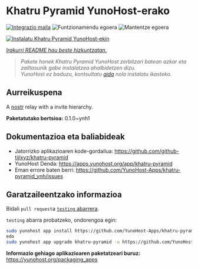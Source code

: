 <!--
Ohart ongi: README hau automatikoki sortu da <https://github.com/YunoHost/apps/tree/master/tools/readme_generator>ri esker
EZ editatu eskuz.
-->

# Khatru Pyramid YunoHost-erako

[![Integrazio maila](https://dash.yunohost.org/integration/khatru-pyramid.svg)](https://ci-apps.yunohost.org/ci/apps/khatru-pyramid/) ![Funtzionamendu egoera](https://ci-apps.yunohost.org/ci/badges/khatru-pyramid.status.svg) ![Mantentze egoera](https://ci-apps.yunohost.org/ci/badges/khatru-pyramid.maintain.svg)

[![Instalatu Khatru Pyramid YunoHost-ekin](https://install-app.yunohost.org/install-with-yunohost.svg)](https://install-app.yunohost.org/?app=khatru-pyramid)

*[Irakurri README hau beste hizkuntzatan.](./ALL_README.md)*

> *Pakete honek Khatru Pyramid YunoHost zerbitzari batean azkar eta zailtasunik gabe instalatzea ahalbidetzen dizu.*  
> *YunoHost ez baduzu, kontsultatu [gida](https://yunohost.org/install) nola instalatu ikasteko.*

## Aurreikuspena

A [nostr](https://github.com/nostr-protocol/nostr) relay with a invite hierarchy.



**Paketatutako bertsioa:** 0.1.0~ynh1
## Dokumentazioa eta baliabideak

- Jatorrizko aplikazioaren kode-gordailua: <https://github.com/github-tijlxyz/khatru-pyramid>
- YunoHost Denda: <https://apps.yunohost.org/app/khatru-pyramid>
- Eman errore baten berri: <https://github.com/YunoHost-Apps/khatru-pyramid_ynh/issues>

## Garatzaileentzako informazioa

Bidali `pull request`a [`testing` abarrera](https://github.com/YunoHost-Apps/khatru-pyramid_ynh/tree/testing).

`testing` abarra probatzeko, ondorengoa egin:

```bash
sudo yunohost app install https://github.com/YunoHost-Apps/khatru-pyramid_ynh/tree/testing --debug
edo
sudo yunohost app upgrade khatru-pyramid -u https://github.com/YunoHost-Apps/khatru-pyramid_ynh/tree/testing --debug
```

**Informazio gehiago aplikazioaren paketatzeari buruz:** <https://yunohost.org/packaging_apps>
